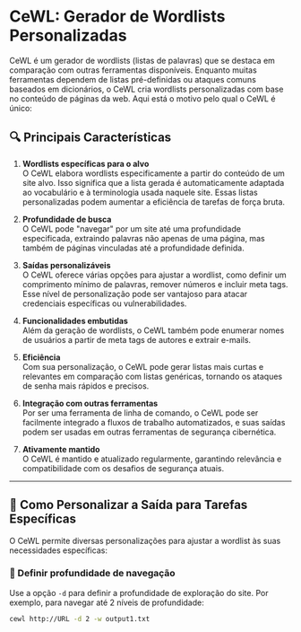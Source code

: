 # CeWL: Gerador de Wordlists Personalizadas

CeWL é um gerador de wordlists (listas de palavras) que se destaca em comparação com outras ferramentas disponíveis. Enquanto muitas ferramentas dependem de listas pré-definidas ou ataques comuns baseados em dicionários, o CeWL cria wordlists personalizadas com base no conteúdo de páginas da web. Aqui está o motivo pelo qual o CeWL é único:

## 🔍 Principais Características

1. **Wordlists específicas para o alvo**  
   O CeWL elabora wordlists especificamente a partir do conteúdo de um site alvo. Isso significa que a lista gerada é automaticamente adaptada ao vocabulário e à terminologia usada naquele site. Essas listas personalizadas podem aumentar a eficiência de tarefas de força bruta.

2. **Profundidade de busca**  
   O CeWL pode "navegar" por um site até uma profundidade especificada, extraindo palavras não apenas de uma página, mas também de páginas vinculadas até a profundidade definida.

3. **Saídas personalizáveis**  
   O CeWL oferece várias opções para ajustar a wordlist, como definir um comprimento mínimo de palavras, remover números e incluir meta tags. Esse nível de personalização pode ser vantajoso para atacar credenciais específicas ou vulnerabilidades.

4. **Funcionalidades embutidas**  
   Além da geração de wordlists, o CeWL também pode enumerar nomes de usuários a partir de meta tags de autores e extrair e-mails.

5. **Eficiência**  
   Com sua personalização, o CeWL pode gerar listas mais curtas e relevantes em comparação com listas genéricas, tornando os ataques de senha mais rápidos e precisos.

6. **Integração com outras ferramentas**  
   Por ser uma ferramenta de linha de comando, o CeWL pode ser facilmente integrado a fluxos de trabalho automatizados, e suas saídas podem ser usadas em outras ferramentas de segurança cibernética.

7. **Ativamente mantido**  
   O CeWL é mantido e atualizado regularmente, garantindo relevância e compatibilidade com os desafios de segurança atuais.

---

## 🎯 Como Personalizar a Saída para Tarefas Específicas

O CeWL permite diversas personalizações para ajustar a wordlist às suas necessidades específicas:

### 🔗 Definir profundidade de navegação
Use a opção `-d` para definir a profundidade de exploração do site. Por exemplo, para navegar até 2 níveis de profundidade:

```bash
cewl http://URL -d 2 -w output1.txt
